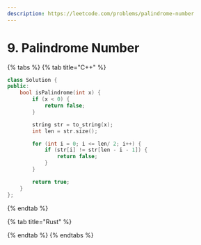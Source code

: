 ```yaml
---
description: https://leetcode.com/problems/palindrome-number
---
```


# 9. Palindrome Number





{% tabs %}
{% tab title="C++" %}
```cpp
class Solution {
public:
    bool isPalindrome(int x) {
        if (x < 0) {
            return false;
        }

        string str = to_string(x);
        int len = str.size();

        for (int i = 0; i <= len/ 2; i++) {
            if (str[i] != str[len - i - 1]) {
                return false;
            }
        } 

        return true;
    }
};
```
{% endtab %}

{% tab title="Rust" %}

{% endtab %}
{% endtabs %}
